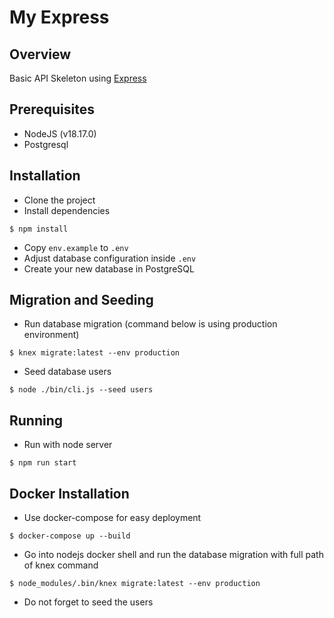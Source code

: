 # My Express

## Overview
Basic API Skeleton using [Express](https://expressjs.com/)

## Prerequisites
- NodeJS (v18.17.0)
- Postgresql

## Installation
- Clone the project
- Install dependencies
```
$ npm install
```
- Copy `env.example` to `.env`
- Adjust database configuration inside `.env`
- Create your new database in PostgreSQL

## Migration and Seeding
- Run database migration (command below is using production environment)
```
$ knex migrate:latest --env production
```
- Seed database users
```
$ node ./bin/cli.js --seed users
```

## Running
- Run with node server
```
$ npm run start
```

## Docker Installation
- Use docker-compose for easy deployment
```
$ docker-compose up --build
```
- Go into nodejs docker shell and run the database migration with full path of knex command
```
$ node_modules/.bin/knex migrate:latest --env production
```
- Do not forget to seed the users
